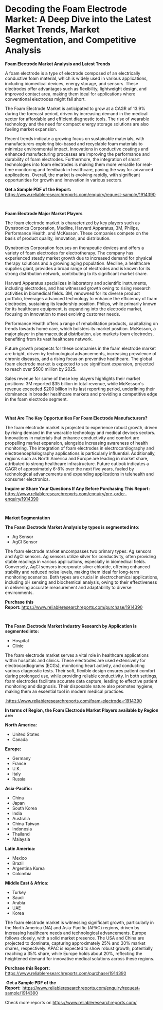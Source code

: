 <p><h1>Decoding the Foam Electrode Market: A Deep Dive into the Latest Market Trends, Market Segmentation, and Competitive Analysis</h1></p><p><strong>Foam Electrode Market Analysis and Latest Trends</strong></p>
<p><p>A foam electrode is a type of electrode composed of an electrically conductive foam material, which is widely used in various applications, including biomedical devices, energy storage, and sensors. These electrodes offer advantages such as flexibility, lightweight design, and improved contact area, making them ideal for applications where conventional electrodes might fall short.</p><p>The Foam Electrode Market is anticipated to grow at a CAGR of 13.9% during the forecast period, driven by increasing demand in the medical sector for affordable and efficient diagnostic tools. The rise of wearable technology and the need for compact energy storage solutions are also fueling market expansion. </p><p>Recent trends indicate a growing focus on sustainable materials, with manufacturers exploring bio-based and recyclable foam materials to minimize environmental impact. Innovations in conductive coatings and enhanced manufacturing processes are improving the performance and durability of foam electrodes. Furthermore, the integration of smart technologies into foam electrodes is making them more versatile for real-time monitoring and feedback in healthcare, paving the way for advanced applications. Overall, the market is evolving rapidly, with significant opportunities for growth and innovation in various sectors.</p></p>
<p><strong>Get a Sample PDF of the Report:&nbsp;</strong> <a href="https://www.reliableresearchreports.com/enquiry/request-sample/1914390?utm_campaign=2954&utm_medium=2&utm_source=Github&utm_content=ia&utm_term=06042025&utm_id=foam-electrode">https://www.reliableresearchreports.com/enquiry/request-sample/1914390</a></p>
<p>&nbsp;</p>
<p><strong>Foam Electrode Major Market Players</strong></p>
<p><p>The foam electrode market is characterized by key players such as Dynatronics Corporation, Medline, Harvard Apparatus, 3M, Philips, Performance Health, and McKesson. These companies compete on the basis of product quality, innovation, and distribution.</p><p>Dynatronics Corporation focuses on therapeutic devices and offers a variety of foam electrodes for electrotherapy. The company has experienced steady market growth due to increased demand for physical therapy solutions and a growing aging population. Medline, a healthcare supplies giant, provides a broad range of electrodes and is known for its strong distribution network, contributing to its significant market share.</p><p>Harvard Apparatus specializes in laboratory and scientific instruments, including electrodes, and has witnessed growth owing to rising research activities in biomedical fields. 3M, renowned for its diverse product portfolio, leverages advanced technology to enhance the efficiency of foam electrodes, sustaining its leadership position. Philips, while primarily known for its healthcare equipment, is expanding into the electrode market, focusing on innovation to meet evolving customer needs.</p><p>Performance Health offers a range of rehabilitation products, capitalizing on trends towards home care, which bolsters its market position. McKesson, a major player in pharmaceutical distribution, also markets foam electrodes, benefiting from its vast healthcare network.</p><p>Future growth prospects for these companies in the foam electrode market are bright, driven by technological advancements, increasing prevalence of chronic diseases, and a rising focus on preventive healthcare. The global foam electrode market is expected to see significant expansion, projected to reach over $500 million by 2025.</p><p>Sales revenue for some of these key players highlights their market positions: 3M reported $35 billion in total revenue, while McKesson's revenue exceeded $200 billion in its last reporting period, underlining their dominance in broader healthcare markets and providing a competitive edge in the foam electrode segment.</p></p>
<p>&nbsp;</p>
<p><strong>What Are The Key Opportunities For Foam Electrode Manufacturers?</strong></p>
<p><p>The foam electrode market is projected to experience robust growth, driven by rising demand in the wearable technology and medical devices sectors. Innovations in materials that enhance conductivity and comfort are propelling market expansion, alongside increasing awareness of health monitoring. The integration of foam electrodes in electrocardiography and electroencephalography applications is particularly influential. Additionally, regions such as North America and Europe are leading in market share, attributed to strong healthcare infrastructure. Future outlook indicates a CAGR of approximately 6-8% over the next five years, fueled by technological advancements and expanding applications in telehealth and consumer electronics.</p></p>
<p><strong>Inquire or Share Your Questions If Any Before Purchasing This Report:</strong> <a href="https://www.reliableresearchreports.com/enquiry/pre-order-enquiry/1914390?utm_campaign=2954&utm_medium=2&utm_source=Github&utm_content=ia&utm_term=06042025&utm_id=foam-electrode">https://www.reliableresearchreports.com/enquiry/pre-order-enquiry/1914390</a></p>
<p>&nbsp;</p>
<p><strong>Market Segmentation</strong></p>
<p><strong>The Foam Electrode Market Analysis by types is segmented into:</strong></p>
<p><ul><li>Ag Sensor</li><li>AgCl Sensor</li></ul></p>
<p><p>The foam electrode market encompasses two primary types: Ag sensors and AgCl sensors. Ag sensors utilize silver for conductivity, often providing stable readings in various applications, especially in biomedical fields. Conversely, AgCl sensors incorporate silver chloride, offering enhanced stability and reduced noise levels, making them ideal for long-term monitoring scenarios. Both types are crucial in electrochemical applications, including pH sensing and biochemical analysis, owing to their effectiveness in delivering accurate measurement and adaptability to diverse environments.</p></p>
<p><strong>Purchase this Report:&nbsp;</strong><a href="https://www.reliableresearchreports.com/purchase/1914390?utm_campaign=2954&utm_medium=2&utm_source=Github&utm_content=ia&utm_term=06042025&utm_id=foam-electrode">https://www.reliableresearchreports.com/purchase/1914390</a></p>
<p>&nbsp;</p>
<p><strong>The Foam Electrode Market Industry Research by Application is segmented into:</strong></p>
<p><ul><li>Hospital</li><li>Clinic</li></ul></p>
<p><p>The foam electrode market serves a vital role in healthcare applications within hospitals and clinics. These electrodes are used extensively for electrocardiograms (ECGs), monitoring heart activity, and conducting various diagnostic tests. Their soft, flexible design ensures patient comfort during prolonged use, while providing reliable conductivity. In both settings, foam electrodes facilitate accurate data capture, leading to effective patient monitoring and diagnosis. Their disposable nature also promotes hygiene, making them an essential tool in modern medical practices.</p></p>
<p><a href="https://www.reliableresearchreports.com/foam-electrode-r1914390?utm_campaign=2954&utm_medium=2&utm_source=Github&utm_content=ia&utm_term=06042025&utm_id=foam-electrode">&nbsp;https://www.reliableresearchreports.com/foam-electrode-r1914390</a></p>
<p><strong>In terms of Region, the Foam Electrode Market Players available by Region are:</strong></p>
<p>
    <p> <strong> North America: </strong>
        <ul>
            <li>United States</li>
            <li>Canada</li>
        </ul>
        </p> 
    <p> <strong> Europe: </strong>
        <ul>
            <li>Germany</li>
            <li>France</li>
            <li>U.K.</li>
            <li>Italy</li>
            <li>Russia</li>
        </ul>
        </p> 
    <p> <strong> Asia-Pacific: </strong>
        <ul>
            <li>China</li>
            <li>Japan</li>
            <li>South Korea</li>
            <li>India</li>
            <li>Australia</li>
            <li>China Taiwan</li>
            <li>Indonesia</li>
            <li>Thailand</li>
            <li>Malaysia</li>
        </ul>
        </p> 
    <p> <strong> Latin America: </strong>
        <ul>
            <li>Mexico</li>
            <li>Brazil</li>
            <li>Argentina Korea</li>
            <li>Colombia</li>
        </ul>
        </p> 
    <p> <strong> Middle East & Africa: </strong>
        <ul>
            <li>Turkey</li>
            <li>Saudi</li>
            <li>Arabia</li>
            <li>UAE</li>
            <li>Korea</li>
        </ul>
    </p>
    </p>
<p><p>The foam electrode market is witnessing significant growth, particularly in the North America (NA) and Asia-Pacific (APAC) regions, driven by increasing healthcare needs and technological advancements. Europe follows closely, with a solid market presence. The USA and China are projected to dominate, capturing approximately 25% and 30% market shares, respectively. APAC is expected to show robust growth, potentially reaching a 35% share, while Europe holds about 20%, reflecting the heightened demand for innovative medical solutions across these regions.</p></p>
<p><strong>Purchase this Report: </strong><a href="https://www.reliableresearchreports.com/purchase/1914390?utm_campaign=2954&utm_medium=2&utm_source=Github&utm_content=ia&utm_term=06042025&utm_id=foam-electrode">https://www.reliableresearchreports.com/purchase/1914390</a></p>
<p>&nbsp;<strong>Get a Sample PDF of the Report:&nbsp;&nbsp;</strong><a href="https://www.reliableresearchreports.com/enquiry/request-sample/1914390?utm_campaign=2954&utm_medium=2&utm_source=Github&utm_content=ia&utm_term=06042025&utm_id=foam-electrode">https://www.reliableresearchreports.com/enquiry/request-sample/1914390</a></p>
<p><strong></strong></p>
<p>Check more reports on <a href="https://www.reliableresearchreports.com/?utm_campaign=2954&utm_medium=2&utm_source=Github&utm_content=ia&utm_term=06042025&utm_id=foam-electrode">https://www.reliableresearchreports.com/</a></p>